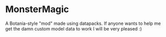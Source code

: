 # MonsterMagic

A Botania-style "mod" made using datapacks. If anyone wants to help me get the damn custom model data to work I will be very pleased :)
